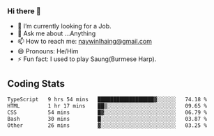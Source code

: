 ### Hi there 👋

- 🔭 I’m currently looking for a Job.
- 💬 Ask me about ...Anything
- 📫 How to reach me: naywinlhaing@gmail.com
- 😄 Pronouns: He/Him
- ⚡ Fun fact: I used to play Saung(Burmese Harp).


## Coding Stats
<!--START_SECTION:waka-->

```txt
TypeScript   9 hrs 54 mins   ██████████████████▓░░░░░░   74.18 %
HTML         1 hr 17 mins    ██▒░░░░░░░░░░░░░░░░░░░░░░   09.65 %
CSS          54 mins         █▓░░░░░░░░░░░░░░░░░░░░░░░   06.79 %
Bash         30 mins         █░░░░░░░░░░░░░░░░░░░░░░░░   03.87 %
Other        26 mins         ▓░░░░░░░░░░░░░░░░░░░░░░░░   03.25 %
```

<!--END_SECTION:waka-->
